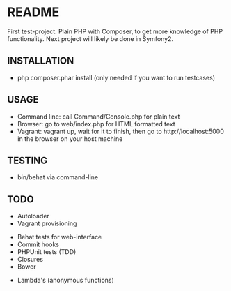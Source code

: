 README
======
First test-project. Plain PHP with Composer, to get more knowledge of PHP functionality. Next project will likely be done in Symfony2.

INSTALLATION
------------
- php composer.phar install (only needed if you want to run testcases)

USAGE
-----
- Command line: call Command/Console.php for plain text
- Browser: go to web/index.php for HTML formatted text
- Vagrant: vagrant up, wait for it to finish, then go to http://localhost:5000 in the browser on your host machine

TESTING
-------
- bin/behat via command-line

TODO
----
* Autoloader
* Vagrant provisioning
- Behat tests for web-interface
- Commit hooks
- PHPUnit tests (TDD)
- Closures
- Bower

* Lambda's (anonymous functions)
